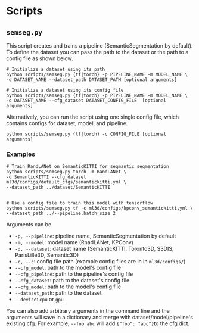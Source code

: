 # Scripts

## `semseg.py`

This script creates and trains a pipeline (SemanticSegmentation by default).
To define the dataset you can pass the path to the dataset or the path to a
config file as shown below.
```shell
# Initialize a dataset using its path
python scripts/semseg.py {tf|torch} -p PIPELINE_NAME -m MODEL_NAME \
-d DATASET_NAME --dataset_path DATASET_PATH [optional arguments]

# Initialize a dataset using its config file
python scripts/semseg.py {tf|torch} -p PIPELINE_NAME -m MODEL_NAME \
-d DATASET_NAME --cfg_dataset DATASET_CONFIG_FILE  [optional arguments]
```

Alternatively, you can run the script using one single config file, which 
contains configs for dataset, model, and pipeline.
```shell
python scripts/semseg.py {tf|torch} -c CONFIG_FILE [optional arguments]
```

### Examples
```shell
# Train RandLANet on SemanticKITTI for segmantic segmentation 
python scripts/semseg.py torch -m RandLANet \
-d SemanticKITTI --cfg_dataset ml3d/configs/default_cfgs/semantickitti.yml \
--dataset_path ../dataset/SemanticKITTI 


# Use a config file to train this model with tensorflow
python scripts/semseg.py tf -c ml3d/configs/kpconv_semantickitti.yml \
--dataset_path ../--pipeline.batch_size 2
```
Arguments can be
- `-p, --pipeline`: pipeline name, SemanticSegmentation by default
- `-m, --model`: model name (RnadLANet, KPConv)
- `-d, --dataset`: dataset name (SemanticKITTI, Toronto3D, S3DIS, ParisLille3D, Semantic3D)
- `-c, --c`: config file path (example config files are in in `ml3d/configs/`)
- `--cfg_model`: path to the model's config file
- `--cfg_pipeline`: path to the pipeline's config file
- `--cfg_dataset`: path to the dataset's config file
- `--cfg_model`: path to the model's config file
- `--dataset_path`: path to the dataset
- `--device`: `cpu` or `gpu`

You can also add arbitrary arguments in the command line and the arguments will
save in a dictionary and merge with dataset/model/pipeline's existing cfg.
For example, `--foo abc` will add `{"foo": "abc"}`to the cfg dict.

